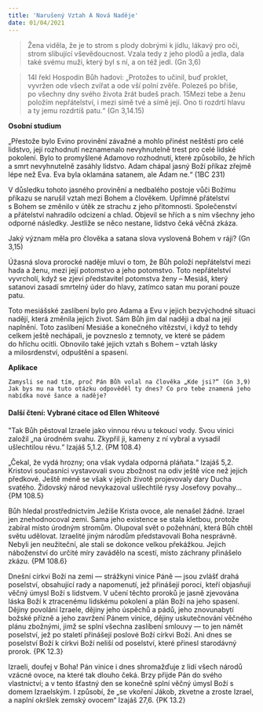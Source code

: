```yaml
---
title: 'Narušený Vztah A Nová Naděje'
date: 01/04/2021
---
```


> <p></p>
> Žena viděla, že je to strom s plody dobrými k jídlu, lákavý pro oči, strom slibující vševědoucnost. Vzala tedy z jeho plodů a jedla, dala také svému muži, který byl s ní, a on též jedl. (Gn 3,6)

> <p></p>
> 14I řekl Hospodin Bůh hadovi: „Protožes to učinil, buď proklet, vyvržen ode všech zvířat a ode vší polní zvěře. Polezeš po břiše, po všechny dny svého života žrát budeš prach. 15Mezi tebe a ženu položím nepřátelství, i mezi símě tvé a símě její. Ono ti rozdrtí hlavu a ty jemu rozdrtíš patu.“ (Gn 3,14.15)

**Osobní studium**

„Přestože bylo Evino provinění závažné a mohlo přinést neštěstí pro celé lidstvo, její rozhodnutí neznamenalo nevyhnutelně trest pro celé lidské pokolení. Bylo to promyšlené Adamovo rozhodnutí, které způsobilo, že hřích a smrt nevyhnutelně zasáhly lidstvo. Adam chápal jasný Boží příkaz zřejmě lépe než Eva. Eva byla oklamána satanem, ale Adam ne.“ (1BC 231)

V důsledku tohoto jasného provinění a nedbalého postoje vůči Božímu příkazu se narušil vztah mezi Bohem a člověkem. Upřímné přátelství s Bohem se změnilo v útěk ze strachu z jeho přítomnosti. Společenství a přátelství nahradilo odcizení a chlad. Objevil se hřích a s ním všechny jeho odporné následky. Jestliže se něco nestane, lidstvo čeká věčná zkáza.

Jaký význam měla pro člověka a satana slova vyslovená Bohem v ráji? (Gn 3,15)

Úžasná slova prorocké naděje mluví o tom, že Bůh položí nepřátelství mezi hada a ženu, mezi její potomstvo a jeho potomstvo. Toto nepřátelství vyvrcholí, když se zjeví představitel potomstva ženy – Mesiáš, který satanovi zasadí smrtelný úder do hlavy, zatímco satan mu poraní pouze patu.

Toto mesiášské zaslíbení bylo pro Adama a Evu v jejich bezvýchodné situaci nadějí, která změnila jejich život. Sám Bůh jim dal naději a dbal na její naplnění. Toto zaslíbení Mesiáše a konečného vítězství, i když to tehdy celkem ještě nechápali, je povzneslo z temnoty, ve které se pádem do hříchu ocitli. Obnovilo také jejich vztah s Bohem – vztah lásky a milosrdenství, odpuštění a spasení.

**Aplikace**

`Zamysli se nad tím, proč Pán Bůh volal na člověka „Kde jsi?“ (Gn 3,9) Jak bys mu na tuto otázku odpověděl ty dnes? Co pro tebe znamená jeho nabídka nové šance a naděje?`

#### Další čtení: Vybrané citace od Ellen Whiteové

"Tak Bůh pěstoval Izraele jako vinnou révu u tekoucí vody. Svou vinici založil „na úrodném svahu. Zkypřil ji, kameny z ní vybral a vysadil ušlechtilou révu.“ Izajáš 5,1.2. {PM 108.4}

„Čekal, že vydá hrozny; ona však vydala odporná pláňata.“ Izajáš 5,2. Kristovi současníci vystavovali svou zbožnost na odiv ještě více než jejich předkové. Ještě méně se však v jejich životě projevovaly dary Ducha svatého. Židovský národ nevykazoval ušlechtilé rysy Josefovy povahy... {PM 108.5}

Bůh hledal prostřednictvím Ježíše Krista ovoce, ale nenašel žádné. Izrael jen znehodnocoval zemi. Sama jeho existence se stala kletbou, protože zabíral místo úrodným stromům. Olupoval svět o požehnání, která Bůh chtěl světu udělovat. Izraelité jiným národům představovali Boha nesprávně. Nebyli jen neužiteční, ale stali se dokonce velkou překážkou. Jejich náboženství do určité míry zavádělo na scestí, místo záchrany přinášelo zkázu. {PM 108.6}

Dnešní církvi Boží na zemi — strážkyni vinice Páně — jsou zvlášť drahá poselství, obsahující rady a napomenutí, jež přinášejí poroci, kteří objasňují věčný úmysl Boží s lidstvem. V učení těchto proroků je jasně zjevována láska Boží k ztracenému lidskému pokolení a plán Boží na jeho spasení. Dějiny povolání Izraele, dějiny jeho úspěchů a pádů, jeho znovunabytí božské přízně a jeho zavržení Pánem vinice, dějiny uskutečnování věčného plánu zbožnými, jimž se splní všechna zaslíbení smlouvy — to jen námět poselství, jež po staletí přinášejí poslové Boží církvi Boží. Ani dnes se poselství Boží k církvi Boží neliší od poselství, které přinesl starodávný prorok. {PK 12.3}

Izraeli, doufej v Boha! Pán vinice i dnes shromažďuje z lidí všech národů vzácné ovoce, na které tak dlouho čeká. Brzy přijde Pán do svého vlastnictví; a v tento šťastný den se konečně splní věčný úmysl Boží s domem Izraelským. I způsobí, že „se vkoření Jákob, zkvetne a zroste Izrael, a naplní okršlek zemský ovocem“ Izajáš 27,6. {PK 13.2}